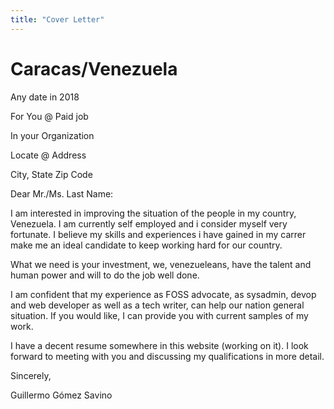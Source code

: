 ```yaml
---
title: "Cover Letter"
---
```

# Caracas/Venezuela

Any date in 2018

For You @ Paid job

In your Organization

Locate @ Address

City, State Zip Code

Dear Mr./Ms. Last Name:

I am interested in improving the situation of the people in my country, Venezuela. I am currently self employed and i consider myself very fortunate. I believe my skills and experiences i have gained in my carrer make me an ideal candidate to keep working hard for our country.

What we need is your investment, we, venezueleans, have the talent and human power and will to do the job well done.

I am confident that my experience as FOSS advocate, as sysadmin, devop and web developer as well as a tech writer, can help our nation general situation. If you would like, I can provide you with current samples of my work. 

I have a decent resume somewhere in this website (working on it). I look forward to meeting with you and discussing my qualifications in more detail.

Sincerely,

Guillermo Gómez Savino

